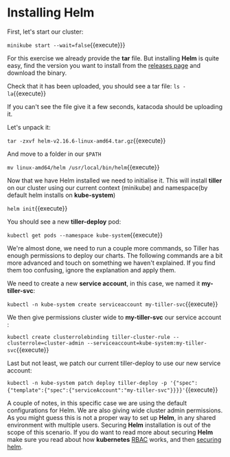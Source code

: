 # Installing Helm


First, let's start our cluster:

`minikube start --wait=false`{{execute}}}

For this exercise we already provide the **tar** file. But installing **Helm** is quite easy, find the version you want to install from the [releases page](https://github.com/helm/helm/releases) and download the binary.

Check that it has been uploaded, you should see a tar file:
`ls -la`{{execute}}

If you can't see the file give it a few seconds, katacoda should be uploading it.

Let's unpack it:

`tar -zxvf helm-v2.16.6-linux-amd64.tar.gz`{{execute}}

And move to a folder in our `$PATH`
 
`mv linux-amd64/helm /usr/local/bin/helm`{{execute}}

Now that we have Helm installed we need to initialise it. This will install **tiller** on our cluster using our current context (minikube) and namespace(by default helm installs on **kube-system**)

`helm init`{{execute}}

You should see a new **tiller-deploy** pod:

`kubectl get pods --namespace kube-system`{{execute}}

We're almost done, we need to run a couple more commands, so Tiller has enough permissions to deploy our charts.
The following commands are a bit more advanced and touch on something we haven't explained. If you find them too confusing, ignore the explanation and apply them.

We need to create a new **service account**, in this case, we named it **my-tiller-svc**:

`kubectl -n kube-system create serviceaccount my-tiller-svc`{{execute}}

We then give permissions cluster wide to **my-tiller-svc** our service account :

`kubectl create clusterrolebinding tiller-cluster-rule --clusterrole=cluster-admin --serviceaccount=kube-system:my-tiller-svc`{{execute}}

Last but not least, we patch our current tiller-deploy to use our new service account:

`kubectl -n kube-system patch deploy tiller-deploy -p '{"spec":{"template":{"spec":{"serviceAccount":"my-tiller-svc"}}}}'`{{execute}}


A couple of notes, in this specific case we are using the default configurations for Helm. We are also giving wide cluster admin permissions. As you might guess this is not a proper way to set up **Helm**, in any shared environment with multiple users. Securing **Helm** installation is out of the scope of this scenario. If you do want to read more about securing **Helm** make sure you read about how **kubernetes** [RBAC](https://kubernetes.io/docs/reference/access-authn-authz/rbac/) works, and then [securing helm](https://v2.helm.sh/docs/using_helm/#securing-your-helm-installation).
